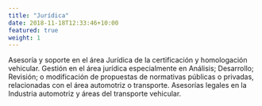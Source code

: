 ```yaml
---
title: "Jurídica"
date: 2018-11-18T12:33:46+10:00
featured: true
weight: 1
---
```


Asesoría y soporte en el área Jurídica de la certificación y homologación vehicular.
Gestión en el área jurídica especialmente en Análisis; Desarrollo; Revisión; o modificación de propuestas de normativas públicas o privadas, relacionadas con el área automotriz o transporte.
Asesorías legales en la Industria automotriz y áreas del transporte vehicular.

